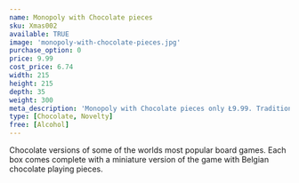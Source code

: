 ```yaml
---
name: Monopoly with Chocolate pieces
sku: Xmas002
available: TRUE
image: 'monopoly-with-chocolate-pieces.jpg'
purchase_option: 0
price: 9.99
cost_price: 6.74
width: 215
height: 215
depth: 35
weight: 300
meta_description: 'Monopoly with Chocolate pieces only Ł9.99. Traditional sweets and more at Humbugs Confectionery Store. Specialists in satisfying your sweet tooth!'
type: [Chocolate, Novelty]
free: [Alcohol]
---
```

Chocolate versions of some of the worlds most popular board games. Each box comes complete with a miniature version of the game with Belgian chocolate playing pieces.